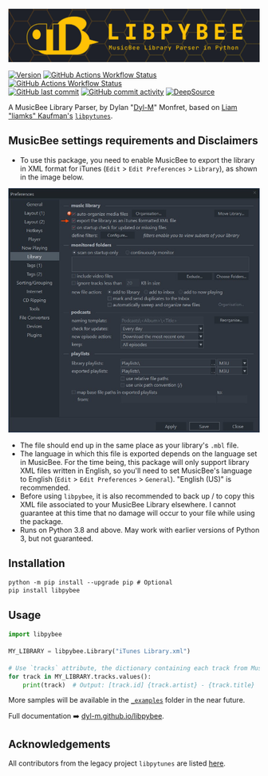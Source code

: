 ![](https://raw.githubusercontent.com/Dyl-M/libpybee/main/_media/project_banner.png)

[![Version](https://img.shields.io/pypi/v/libpybee?style=flat-squar&label=Version&color=yellow&logo=pypi&logoColor=yellow)](https://pypi.org/project/libpybee/)
[![GitHub Actions Workflow Status](https://img.shields.io/github/actions/workflow/status/Dyl-M/libpybee/python-publish.yml?label=Build&style=flat-square&logo=github-actions&logoColor=white)](https://github.com/Dyl-M/libpybee/actions/workflows/python-publish.yml)
[![GitHub Actions Workflow Status](https://img.shields.io/github/actions/workflow/status/Dyl-M/libpybee/test.yml?label=Tests&style=flat-square&logo=github-actions&logoColor=white)](https://github.com/Dyl-M/libpybee/actions/workflows/test.yml)  
[![GitHub last commit](https://img.shields.io/github/last-commit/Dyl-M/libpybee?label=Last%20commit&style=flat-square&logo=git&logoColor=white)](https://github.com/Dyl-M/libpybee/branches)
[![GitHub commit activity](https://img.shields.io/github/commit-activity/w/Dyl-M/libpybee?label=Commit%20activity&style=flat-square&logo=git&logoColor=white)](https://github.com/Dyl-M/libpybee/branches)
[![DeepSource](https://app.deepsource.com/gh/Dyl-M/libpybee.svg/?label=active+issues&show_trend=true&token=QCUsSXrxx0Gn8hbQxa9G0KcW)](https://app.deepsource.com/gh/Dyl-M/libpybee/)

A MusicBee Library Parser, by Dylan "[Dyl-M](https://github.com/Dyl-M)" Monfret, based on [Liam "liamks" Kaufman's](http://liamkaufman.com/) [`libpytunes`](https://github.com/liamks/libpytunes).

## MusicBee settings requirements and Disclaimers

* To use this package, you need to enable MusicBee to export the library in XML format for iTunes (`Edit` > `Edit Preferences` > `Library`), as shown in the image below.

![](https://raw.githubusercontent.com/Dyl-M/libpybee/main/_media/MB_Preferences_Screenshot.jpg)

* The file should end up in the same place as your library's `.mbl` file.
* The language in which this file is exported depends on the language set in MusicBee. For the time being, this package will only support library XML files written in English, so you'll need to set MusicBee's language to English (`Edit` > `Edit Preferences` > `General`). "English (US)" is recommended.
* Before using `libpybee`, it is also recommended to back up / to copy this XML file associated to your MusicBee Library elsewhere. I cannot guarantee at this time that no damage will occur to your file while using the package.
* Runs on Python 3.8 and above. May work with earlier versions of Python 3, but not guaranteed.

## Installation

```shell
python -m pip install --upgrade pip # Optional
pip install libpybee
```

## Usage

```python
import libpybee

MY_LIBRARY = libpybee.Library("iTunes Library.xml")

# Use `tracks` attribute, the dictionary containing each track from MusicBee, to iterate over them.
for track in MY_LIBRARY.tracks.values():
    print(track)  # Output: [track.id] {track.artist} - {track.title}
```

More samples will be available in the [`_examples`](https://github.com/Dyl-M/libpybee/tree/main/_examples) folder in the near future.

Full documentation ➡️ [dyl-m.github.io/libpybee](https://dyl-m.github.io/libpybee/).

## Acknowledgements

All contributors from the legacy project `libpytunes` are listed [here](https://github.com/liamks/libpytunes/graphs/contributors).